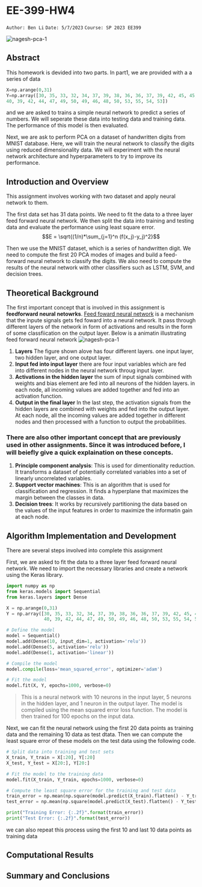 # EE-399-HW4
``Author: Ben Li``
``Date: 5/7/2023``
``Course: SP 2023 EE399``

![nagesh-pca-1](https://cdn.analyticsvidhya.com/wp-content/uploads/2020/02/Comp-1.gif)

## Abstract
This homework is devided into two parts. In part1, we are provided with a a series of data
```python
X=np.arange(0,31)
Y=np.array([30, 35, 33, 32, 34, 37, 39, 38, 36, 36, 37, 39, 42, 45, 45, 41,
40, 39, 42, 44, 47, 49, 50, 49, 46, 48, 50, 53, 55, 54, 53])
```
and we are asked to trains a simple neural network to predict a series of numbers. We will seperate these data into testing data and training data. The performance of this model is then evaluated.

Next, we are ask to perform PCA on a dataset of handwritten digits from MNIST database. Here, we will train the neural network to classify the digits using reduced dimensionality data. We will experiment with the neural network architecture and hyperparameters to try to improve its performance. 

## Introduction and Overview
This assignment involves working with two dataset and apply neural network to them.

The first data set has 31 data points. We need to fit the data to a three layer feed forward neural network. We then split the data into training and testing data and evaluate the performance using least square error.
$$E = \sqrt{(1/n)*\sum_{j=1}^n (f(x_j)-y_j)^2}$$

Then we use the MNIST dataset, which is a series of handwritten digit. We need to compute the first 20 PCA modes of images and build a feed-forward neural network to classify the digits. We also need to compute the results of the neural network with other classifiers such as LSTM, SVM, and decision trees. 

## Theoretical Background
The first important concept that is involved in this assignment is **feedforward neural netowrks**. 
[Feed foward neural network](https://en.wikipedia.org/wiki/Feedforward_neural_network) is a mechanism that the inpute signals gets fed foward into a neural network. It pass through different layers of the network in form of activations and results in the form of some classfiication on the output layer. Below is a animatin illustrating feed forward neural network 
![nagesh-pca-1](https://vitalflux.com/wp-content/uploads/2020/10/feed_forward_neural_network-1.gif)

1. **Layers** The figure shown alove has four different layers. one input layer, two hidden layer, and one output layer. 
2. **Input fed into input layer** there are four input variables which are fed into different nodes in the neural network throug input layer.
3. **Activations in the hidden layer** the sum of input signals combined with weights and bias element are fed into all neurons of the hidden layers.
in each node, all incoming values are added together and fed into an activation function. 
4. **Output in the final layer** In the last step, the activation signals from the hidden layers are combined with weights and fed into the output layer. At each node, all the incoming values are added together in different nodes and then processed with a function to output the probabilities. 

### There are also other important concept that are previously used in other assignments. Since it was introduced before, I will beiefly give a quick explaination on these concepts. 
1. **Principle component analysis**: This is used for dimentionality reduction. It transforms a dataset of potentially correlated variables into a set of linearly uncorrelated variables.
2. **Support vector machines**: This is an algorithm that is used for classification and regression. It finds a hyperplane that maximizes the margin between the classes in data. 
3. **Decision trees**: It works by recursively partitioning the data based on the values of the input features in order to maximize the informatin gain at each node.

## Algorithm Implementation and Development 
There are several steps involved into complete this assignment 

First, we are asked to fit the data to a three layer feed forward neural network. We need to import the necessary libraries and create a network using the Keras library. 

```python
import numpy as np
from keras.models import Sequential
from keras.layers import Dense

X = np.arange(0,31)
Y = np.array([30, 35, 33, 32, 34, 37, 39, 38, 36, 36, 37, 39, 42, 45, 45, 41,
              40, 39, 42, 44, 47, 49, 50, 49, 46, 48, 50, 53, 55, 54, 53])

# Define the model
model = Sequential()
model.add(Dense(10, input_dim=1, activation='relu'))
model.add(Dense(5, activation='relu'))
model.add(Dense(1, activation='linear'))

# Compile the model
model.compile(loss='mean_squared_error', optimizer='adam')

# Fit the model
model.fit(X, Y, epochs=1000, verbose=0)
```

> This is a neural network with 10 neurons in the input layer, 5 neurons in the hidden layer, and 1 neuron in the output layer. The model is compiled using the mean squared error loss function. The model is then trained for 100 epochs on the input data. 

Next, we can fit the neural network using the first 20 data points as training data and the remaining 10 data as test dtata. Then we can compute the least square error of these models on the test data using the following code. 
```python
# Split data into training and test sets
X_train, Y_train = X[:20], Y[:20]
X_test, Y_test = X[20:], Y[20:]

# Fit the model to the training data
model.fit(X_train, Y_train, epochs=1000, verbose=0)

# Compute the least square error for the training and test data
train_error = np.mean(np.square(model.predict(X_train).flatten() - Y_train))
test_error = np.mean(np.square(model.predict(X_test).flatten() - Y_test))

print("Training Error: {:.2f}".format(train_error))
print("Test Error: {:.2f}".format(test_error))
```

we can also repeat this process using the first 10 and last 10 data points as training data
## Computational Results



## Summary and Conclusions
